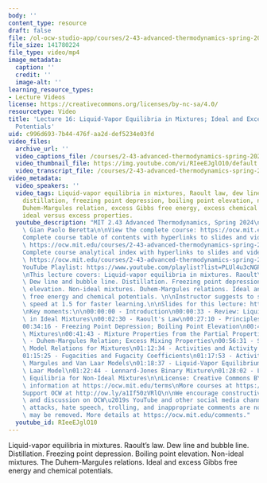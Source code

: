```yaml
---
body: ''
content_type: resource
draft: false
file: /ol-ocw-studio-app/courses/2-43-advanced-thermodynamics-spring-2024/ocw_243_lecture16_2024apr05_v2_360p_16_9.mp4
file_size: 141780224
file_type: video/mp4
image_metadata:
  caption: ''
  credit: ''
  image-alt: ''
learning_resource_types:
- Lecture Videos
license: https://creativecommons.org/licenses/by-nc-sa/4.0/
resourcetype: Video
title: 'Lecture 16: Liquid-Vapor Equilibria in Mixtures; Ideal and Excess Chemical
  Potentials'
uid: c996d693-7b44-476f-aa2d-def5234e03fd
video_files:
  archive_url: ''
  video_captions_file: /courses/2-43-advanced-thermodynamics-spring-2024/ocw_243_lecture16_2024apr05_v2_captions.vtt
  video_thumbnail_file: https://img.youtube.com/vi/RIeeEJglO10/default.jpg
  video_transcript_file: /courses/2-43-advanced-thermodynamics-spring-2024/ocw_243_lecture16_2024apr05_v2_transcript.pdf
video_metadata:
  video_speakers: ''
  video_tags: Liquid-vapor equilibria in mixtures, Raoult law, dew line, bubble line,
    distillation, freezing point depression, boiling point elevation, non-ideal mixtures,
    Duhem-Margules relation, excess Gibbs free energy, excess chemical potential,
    ideal versus excess properties.
  youtube_description: "MIT 2.43 Advanced Thermodynamics, Spring 2024\nInstructor:\
    \ Gian Paolo Beretta\n\nView the complete course: https://ocw.mit.edu/courses/2-43-advanced-thermodynamics-spring-2024/\n\
    Complete course table of contents with hyperlinks to slides and video timestamps:\
    \ https://ocw.mit.edu/courses/2-43-advanced-thermodynamics-spring-2024/resources/mit2_43_s24_toc_slides_pdf/\n\
    Complete course analytical index with hyperlinks to slides and video timestamps:\
    \ https://ocw.mit.edu/courses/2-43-advanced-thermodynamics-spring-2024/resources/mit2_43_s24_index_slides_pdf/\n\
    YouTube Playlist: https://www.youtube.com/playlist?list=PLUl4u3cNGP6309d0oJDiVo1CvxUQXJ2il\n\
    \nThis lecture covers: Liquid-vapor equilibria in mixtures. Raoult\u2019s law.\
    \ Dew line and bubble line. Distillation. Freezing point depression. Boiling point\
    \ elevation. Non-ideal mixtures. Duhem-Margules relations. Ideal and excess Gibbs\
    \ free energy and chemical potentials. \n\nInstructor suggests to set viewing\
    \ speed at 1.5 for faster learning.\n\nSlides for this lecture: https://ocw.mit.edu/courses/2-43-advanced-thermodynamics-spring-2024/resources/mit2_43_s24_lec16_pdf/\n\
    \nKey moments:\n\n00:00:00 - Introduction\n00:00:33 - Review: Liquid-Vapor Equilibria\
    \ in Ideal Mixtures\n00:02:30 - Raoult's Law\n00:27:10 - Principles of Distillation\n\
    00:34:16 - Freezing Point Depression; Boiling Point Elevation\n00:41:08 - Non-Ideal\
    \ Mixtures\n00:41:43 - Mixture Properties from the Partial Properties\n00:43:24\
    \ - Duhem-Margules Relation; Excess Mixing Properties\n00:56:31 - Simple and Complex\
    \ Model Relations for Mixtures\n01:12:34 - Activities and Activity Coefficients\n\
    01:15:25 - Fugacities and Fugacity Coefficients\n01:17:53 - Activities for the\
    \ Margules and Van Laar Models\n01:18:37 - Liquid-Vapor Equilibrium with the Van\
    \ Laar Model\n01:22:44 - Lennard-Jones Binary Mixture\n01:28:02 - Liquid-Vapor\
    \ Equilibria for Non-Ideal Mixtures\n\nLicense: Creative Commons BY-NC-SA\nMore\
    \ information at https://ocw.mit.edu/terms\nMore courses at https://ocw.mit.edu\n\
    Support OCW at http://ow.ly/a1If50zVRlQ\n\nWe encourage constructive comments\
    \ and discussion on OCW\u2019s YouTube and other social media channels. Personal\
    \ attacks, hate speech, trolling, and inappropriate comments are not allowed and\
    \ may be removed. More details at https://ocw.mit.edu/comments."
  youtube_id: RIeeEJglO10
---
```

Liquid-vapor equilibria in mixtures. Raoult’s law. Dew line and bubble line. Distillation. Freezing point depression. Boiling point elevation. Non-ideal mixtures. The Duhem-Margules relations. Ideal and excess Gibbs free energy and chemical potentials.